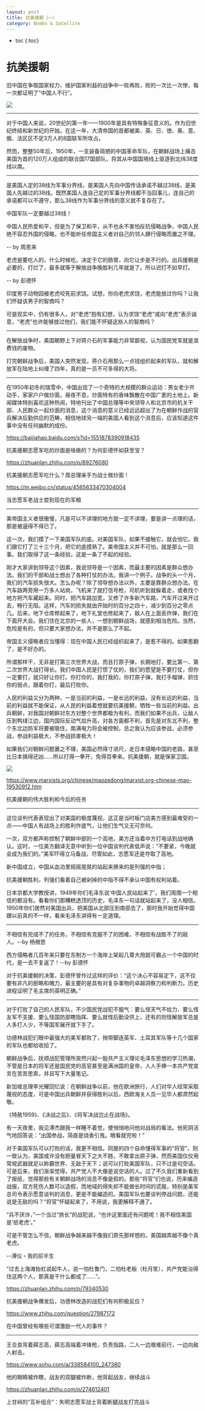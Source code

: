 ```yaml
---
layout: post
title: 抗美援朝（一）
category: Bombs & Satellite 
---
```


* toc
{:toc}

# 抗美援朝

旧中国在争取国家权力、维护国家利益的战争中一败再败，败的一次比一次惨，每一次都证明了“中国人不行”。

![](/images/img4/Korean_War.png)

---

对于中国人来说，20世纪的第一年——1900年是具有特殊象征意义的。作为旧世纪终结和新世纪的开始，在这一年，大清帝国的首都被美、英、日、徳、奥、意、俄、法区区不足3万人的8国联军所攻占。

然而，整整50年后，1950年，一支装备简陋的中国革命军队，在朝鲜战场上痛击美国为首的120万人组成的联合国17国部队，将其从中国国境线上驱逐到北纬38度线以南。

---

是美国人定的38线为军事分界线，是美国人先向中国传话承诺不越过38线，是美国人先越过的38线。既然美国人连自己定的军事分界线都不当回事儿，连自己的承诺都可以不遵守，那么38线作为军事分界线的意义就不复存在了。

中国军队一定要越过38线！

中国人民热爱和平，但是为了保卫和平，从不也永不害怕反抗侵略战争，中国人民绝不容忍外国的侵略，也不能听任帝国主义者对自己的邻人肆行侵略而置之不理。

-- by 周恩来

老虎是要吃人的，什么时候吃，决定于它的肠胃，向它让步是不行的。出兵援朝是必要的，打烂了，最多就等于解放战争晚胜利几年就是了。所以迟打不如早打。

-- by 彭德怀

印度男子动物园被老虎咬死前求饶。试想，你向老虎求饶，老虎能放过你吗？让我们怀疑该男子的智商吗？

可是现实中，仍有很多人，对“老虎”抱有幻想，认为求饶“老虎”或向“老虎”表示诚意，“老虎”也许能够放过他们，我们能不怀疑这些人的智商吗？

---

在解放战争时，美国朝野上下对蒋介石的军事能力非常鄙视，认为国民党军就是浪费钱的废物。

打完朝鲜战争后，美国人突然发现，蒋介石用那么一点钱组织起来的军队，就和解放军在陆地上纠缠了四年，真的是一员不可多得的大将。

---

在1950年初冬的瑞雪中，中国出现了一个奇特的大规模的群众运动：男女老少齐动手，家家户户做炒面，昼夜不息，炒面特有的香味飘散在中国广袤的土地上。新闻媒体特别喜欢这种热闹，特地刊出了中国总理等中央领导人和北京市的机关干部、人民群众一起炒面的消息，这个消息的意义已经远远超出了为在朝鲜作战的官兵解决后勤供应的范畴，相信地球另一端的美国人看到这个消息后，应该知道这件事中没有任何幽默的成份。

https://baijiahao.baidu.com/s?id=1551878390918435

抗美援朝志愿军吃的炒面是啥做的？为何彭德怀如获至宝？

https://zhuanlan.zhihu.com/p/89276080

抗美援朝志愿军吃什么？周总理亲手为战士做炒面！

https://m.weibo.cn/status/4565633470304004

当志愿军老战士尝到现在的军粮

---

美帝国主义者很傲慢，凡是可以不讲理的地方就一定不讲理，要是讲一点理的话，那是被逼得不得已了。 

这一次，我们摸了一下美国军队的底。对美国军队，如果不接触它，就会怕它。我们跟它打了三十三个月，把它的底摸熟了。美帝国主义并不可怕，就是那么一回事。我们取得了这一条经验，这是一条了不起的经验。

刚才大家讲到领导这个因素，我说领导是一个因素，而最主要的因素是群众想办法。我们的干部和战士想出了各种打仗的办法。我讲一个例子。战争的头一个月，我们的汽车损失很大。怎么办呢？除了领导想办法以外，主要是靠群众想办法。在汽车路两旁用一万多人站岗，飞机来了就打信号枪，司机听到就躲着走，或者找个地方把汽车藏起来。同时，把汽车路加宽，又修了许多新汽车路，汽车开过来开过去，畅行无阻。这样，汽车的损失就由开始时的百分之四十，减少到百分之零点几。后来，地下仓库修起来了，地下礼堂也修起来了，敌人在上面丢炸弹，我们在下面开大会。我们住在北京的一些人，一想到朝鲜战场，就感到相当危险。当然，危险是有的，但只要大家想办法，并不是那么了不起。

帝国主义侵略者应当懂得：现在中国人民已经组织起来了，是惹不得的。如果惹翻了，是不好办的。

所谓那样干，无非是打第三次世界大战，而且打原子弹，长期地打，要比第一、第二次世界大战打得长。我们中国人民是打惯了仗的，我们的愿望是不要打仗，但你一定要打，就只好让你打。你打你的，我打我的，你打原子弹，我打手榴弹，抓住你的弱点，跟着你打，最后打败你。

人民的利益又分为两种，一是当前的利益，一是长远的利益，没有长远的利益，当前的利益就不能保证，从人民的利益着想就要抗美援朝，牺牲一些当前的利益。出兵朝鲜，对我国对朝鲜对东方对整个世界都极为有利，而我们如果不出兵，让敌人压到鸭绿江边，国内国际反动气焰升高，对各方面都不利，首先是对东北不利，整个东北边防军将要被吸住，南满电力将会被控制，总之我认为应该参战，必须参战，参战利益极大，不参战损害极大！

如果我们对朝鲜问题置之不理，美国必然得寸进尺，走日本侵略中国的老路，甚至比日本搞得还凶……所以打得一拳开，免得百拳来。抗美援朝，就是保家卫国。

![](/images/img3/korea_war.webp)

https://www.marxists.org/chinese/maozedong/marxist.org-chinese-mao-19530912.htm

抗美援朝的伟大胜利和今后的任务

---

这位谈判代表表现出了对美国的极度蔑视，这正是当时板门店美方感到最难受的一点——中国人有战场上的胜利作底气，让他们生气又无可奈何。

一次，双方都声称控制了朝鲜中部的一个高地，美方还当着中方打电话到战地确认。这时，一位美方翻译无意中听到一位中国谈判代表低声说：“不要紧，今晚就会成为我们的。”美军吓得立马备战，尽管如此，志愿军还是夺取了高地。

新中国成立，中国从血泊里摇摇晃晃的站起来换来的是列强的中指；

抗美援朝胜利，列强们看着自己被剁掉的中指不得不承认中国有权利站着。

日本京都大学教授讲，1949年你们毛泽东说‘中国人民站起来了’，我们周围一个相信的都没有。看看你们那糟糕透顶的历史，毛泽东一句话就站起来了，没人相信。1950年你们居然对美国出兵，把美国从北部压到南部去了，那时我开始觉得中国跟以前真的不一样，看来毛泽东讲得有一定道理。

---

不相信有完成不了的任务，不相信有克服不了的困难，不相信有战胜不了的敌人。--by 杨根思

西方侵略者几百年来只要在东制方一个海岸上架起几尊大炮就可霸占一个中国的时代，是一去不复返了！--by 彭德怀

对于抗美援朝的决策，彭德怀曾作过这样的评价：“这个决心不容易定下，这不仅要有非凡的胆略和魄力，最主要的是具有对复杂事物的卓越洞察力和判断力。历史进程证明了毛主席的英明正确。”

---

对于打败了自己的人民军队，不少国民党战犯不服气：要么怪天气不给力、要么怪友军不支援、要么怪国防部瞎指挥、要么就怪后勤没供上，还有的则怪解放军总是人多打人少，不等国军展开就下手了。

功德林战犯们眼中最强大的美军都败了，捎带脚连英军、土耳其军队等十几个国家的军队也都给收拾了。

朝鲜战争后，抚顺战犯管理所突然兴起一股共产主义理论毛泽东思想的学习热潮，不管是日本的将军还是国民党的高官甚至是满洲国的皇帝，人人手捧一本共产党宣言在苦苦思索，并且写下大量笔记。

新加坡总理李光耀回忆说：在朝鲜战争以前，他在欧洲旅行，人们对华人经常采取蔑视的态度，可是中国出兵朝鲜并获得胜利以后，西欧海关人员一见华人都肃然起敬。

《特赦1959》、《决战之后》、《将军决战岂止在战场》。

有一天夜里，我见溥杰跟我一样睡不着觉，便悄悄地问他对战局的看法。他死阴活气地回答说：“出国参战，简直是烧香引鬼。眼看就完啦！”

对于美国军队可以打败的话，我更不相信。同屋的四个自命懂得军事的“将官”，则一致认为，美国或许没有胆量冒天下之大不韪，不敢拿出原子弹，然而美国仅仅用常规武器就足以称霸世界、无敌于天下；说可以打败美国军队，只不过是句空话。可是后来，我们渐渐觉得，共产党人不大像是说空话的人。过了不久我们重新看到了报纸，觉得那些有关朝鲜战场的消息不像是假的。那些“将官”们也说，历来编造战报，双方死伤人数可以造假，而地域的得失却不能做长时间的谎报，特别是美军总司令表示愿意谈判的消息，更是不能编造的。美国军队也要谈判停战问题，还能说是无敌的吗？“将官”怀疑起来了，不用说，我更解释不通了。

“兵不厌诈，”一个当过“旅长”的战犯说，“也许这里面还有问题呢！我不相信美国是‘纸老虎’。”

可是不管怎么不信，朝鲜战争越来越不像我们原先那样想的，美国越弄越不像个真老虎。

--溥仪・我的前半生

“过去上海滩抬杠说起牛人，说一怕杜鲁门，二怕杜老板（杜月笙），共产党能治得住这两个人，那真是干什么都成了……”。

https://zhuanlan.zhihu.com/p/79340530

抗美援朝战争爆发后，功德林改造的战犯们有何积极反应？

https://www.zhihu.com/question/27987172

在中国曾经有哪些可谓激励一代人的事件？

---

王合良背着薛志高，薛志高端着冲锋枪，负责指路，二人一边艰难前行，一边向敌人射击。

https://www.sohu.com/a/338584100_247380

他的眼睛被炸瞎，战友的双腿被炸断，他背起战友，继续战斗

https://zhuanlan.zhihu.com/p/274612401

上甘岭的“互补组合”：失明志愿军战士背着断腿战友打完战斗
